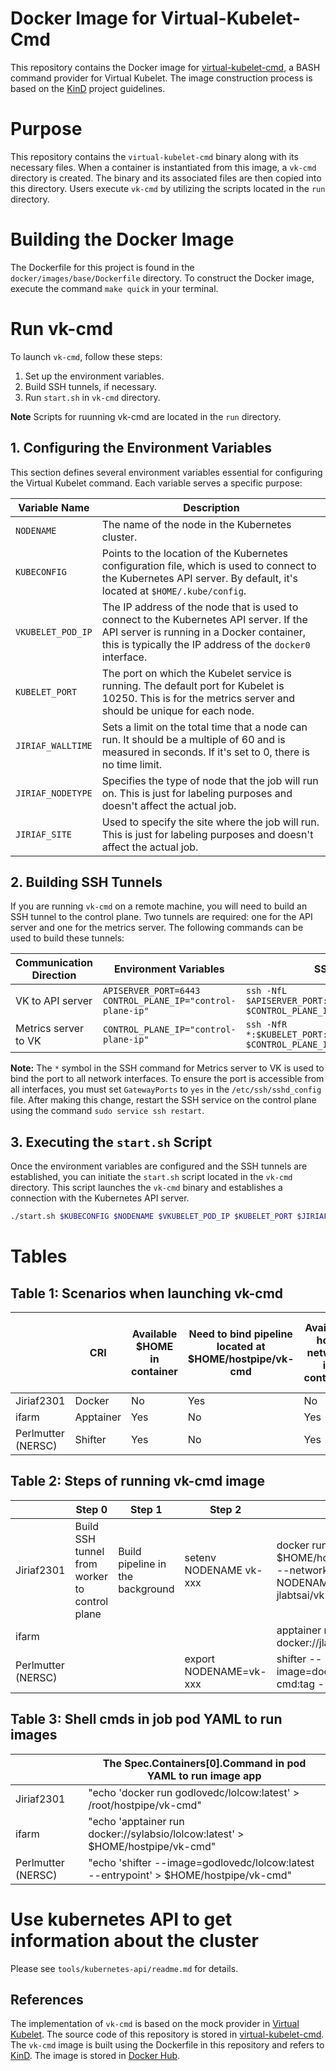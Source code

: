 # Docker Image for Virtual-Kubelet-Cmd
This repository contains the Docker image for [virtual-kubelet-cmd](https://github.com/tsaie79/virtual-kubelet-cmd), a BASH command provider for Virtual Kubelet. The image construction process is based on the [KinD](https://github.com/kubernetes-sigs/kind) project guidelines.

# Purpose
This repository contains the `virtual-kubelet-cmd` binary along with its necessary files. When a container is instantiated from this image, a `vk-cmd` directory is created. The binary and its associated files are then copied into this directory. Users execute `vk-cmd` by utilizing the scripts located in the `run` directory.

# Building the Docker Image
The Dockerfile for this project is found in the `docker/images/base/Dockerfile` directory. To construct the Docker image, execute the command `make quick` in your terminal.

# Run vk-cmd
To launch `vk-cmd`, follow these steps:
1. Set up the environment variables.
2. Build SSH tunnels, if necessary.
3. Run `start.sh` in `vk-cmd` directory.

**Note** Scripts for ruunning vk-cmd are located in the `run` directory.

## 1. Configuring the Environment Variables

This section defines several environment variables essential for configuring the Virtual Kubelet command. Each variable serves a specific purpose:

| Variable Name   | Description |
| --------------- | ----------- |
| `NODENAME` | The name of the node in the Kubernetes cluster. |
| `KUBECONFIG` | Points to the location of the Kubernetes configuration file, which is used to connect to the Kubernetes API server. By default, it's located at `$HOME/.kube/config`. |
| `VKUBELET_POD_IP` | The IP address of the node that is used to connect to the Kubernetes API server. If the API server is running in a Docker container, this is typically the IP address of the `docker0` interface. |
| `KUBELET_PORT` | The port on which the Kubelet service is running. The default port for Kubelet is 10250. This is for the metrics server and should be unique for each node. |
| `JIRIAF_WALLTIME` | Sets a limit on the total time that a node can run. It should be a multiple of 60 and is measured in seconds. If it's set to 0, there is no time limit. |
| `JIRIAF_NODETYPE` | Specifies the type of node that the job will run on. This is just for labeling purposes and doesn't affect the actual job. |
| `JIRIAF_SITE` | Used to specify the site where the job will run. This is just for labeling purposes and doesn't affect the actual job. |

## 2. Building SSH Tunnels
If you are running `vk-cmd` on a remote machine, you will need to build an SSH tunnel to the control plane. Two tunnels are required: one for the API server and one for the metrics server. The following commands can be used to build these tunnels:

| Communication Direction | Environment Variables | SSH Command |
| ----------------------- | --------------------- | ----------- |
| VK to API server | `APISERVER_PORT=6443`<br>`CONTROL_PLANE_IP="control-plane-ip"` | `ssh -NfL $APISERVER_PORT:localhost:$APISERVER_PORT $CONTROL_PLANE_IP` |
| Metrics server to VK | `CONTROL_PLANE_IP="control-plane-ip"` | `ssh -NfR *:$KUBELET_PORT:localhost:$KUBELET_PORT $CONTROL_PLANE_IP` |

**Note:** The `*` symbol in the SSH command for Metrics server to VK is used to bind the port to all network interfaces. To ensure the port is accessible from all interfaces, you must set `GatewayPorts` to `yes` in the `/etc/ssh/sshd_config` file. After making this change, restart the SSH service on the control plane using the command `sudo service ssh restart`.

## 3. Executing the `start.sh` Script
Once the environment variables are configured and the SSH tunnels are established, you can initiate the `start.sh` script located in the `vk-cmd` directory. This script launches the `vk-cmd` binary and establishes a connection with the Kubernetes API server.
```bash
./start.sh $KUBECONFIG $NODENAME $VKUBELET_POD_IP $KUBELET_PORT $JIRIAF_WALLTIME $JIRIAF_NODETYPE $JIRIAF_SITE
```

# Tables
## Table 1: Scenarios when launching vk-cmd

|                    | CRI       | Available $HOME in container | Need to bind pipeline located at $HOME/hostpipe/vk-cmd | Available host network in container | Available env variables from host shell |
|--------------------|-----------|------------------------------|---------------------------------------------------------|-------------------------------------|-----------------------------------------|
| Jiriaf2301         | Docker    | No                           | Yes                           | No                                  | No                                      |
| ifarm              | Apptainer | Yes                          | No                                                      | Yes                                 | Yes                                     |
| Perlmutter (NERSC) | Shifter   | Yes                          | No                                                      | Yes                                 | Yes                                     |

## Table 2: Steps of running vk-cmd image

|                    | Step 0                                        | Step 1                           | Step 2                | Step 3                                                                                                  |
|--------------------|-----------------------------------------------|----------------------------------|-----------------------|---------------------------------------------------------------------------------------------------------|
| Jiriaf2301         | Build SSH tunnel from worker to control plane | Build pipeline in the background | setenv NODENAME vk-xxx | docker run -d -v $HOME/hostpipe:/root/hostpipe --network="host" -e NODENAME=$NODENAME jlabtsai/vk-cmd:tag |
| ifarm              |                                               |                                  |                       | apptainer run docker://jlabtsai/vk-cmd:tag                                                              |
| Perlmutter (NERSC) |                                               |                                  | export NODENAME=vk-xxx | shifter --image=docker:jlabtsai/vk-cmd:tag --entrypoint                                               |



## Table 3: Shell cmds in job pod YAML to run images

|                    | The Spec.Containers[0].Command in pod YAML to run image app                                                             |
|--------------------|-------------------------------------------------------------------------------------------------|
| Jiriaf2301         | "echo 'docker run godlovedc/lolcow:latest' > /root/hostpipe/vk-cmd"                               |
| ifarm              | "echo 'apptainer run docker://sylabsio/lolcow:latest' > $HOME/hostpipe/vk-cmd"   |
| Perlmutter (NERSC) | "echo 'shifter --image=godlovedc/lolcow:latest --entrypoint' > $HOME/hostpipe/vk-cmd" |


# Use kubernetes API to get information about the cluster
Please see `tools/kubernetes-api/readme.md` for details.


## References
The implementation of `vk-cmd` is based on the mock provider in [Virtual Kubelet](https://github.com/virtual-kubelet/virtual-kubelet). The source code of this repository is stored in [virtual-kubelet-cmd](https://github.com/tsaie79/virtual-kubelet-cmd). The `vk-cmd` image is built using the Dockerfile in this repository and refers to [KinD](https://github.com/kubernetes-sigs/kind). The image is stored in [Docker Hub](https://hub.docker.com/repository/docker/jlabtsai/vk-cmd). 